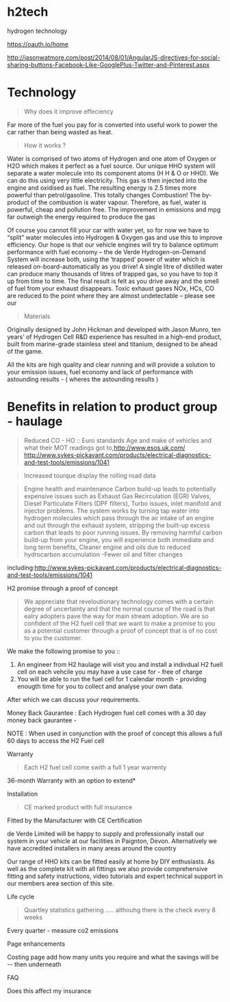 # h2tech
hydrogen technology

https://oauth.io/home

http://jasonwatmore.com/post/2014/08/01/AngularJS-directives-for-social-sharing-buttons-Facebook-Like-GooglePlus-Twitter-and-Pinterest.aspx

#   Technology

> Why does it improve effeciency

Far more of the fuel you pay for is converted into useful work to power the car rather than being wasted as heat.

> How it works ?

Water is comprised of two atoms of Hydrogen and one atom of Oxygen or H2O which makes it perfect as a fuel source. Our unique HHO system will separate a water molecule into its component atoms (H H & O or HHO). We can do this using very little electricity. This gas is then injected into the engine and oxidised as fuel. The resulting energy is 2.5 times more powerful than petrol/gasoline. This totally changes Combustion! The by-product of the combustion is water vapour. Therefore, as fuel, water is powerful, cheap and pollution free. The improvement in emissions and mpg far outweigh the energy required to produce the gas 

Of course you cannot fill your car with water yet, so for now we have to “split” water molecules into Hydrogen & Oxygen gas and use this to improve efficiency. Our hope is that our vehicle engines will try to balance optimum performance with fuel economy – the de Verde Hydrogen-on-Demand System will increase both, using the ‘trapped’ power of water which is released on-board-automatically as you drive! A single litre of distilled water can produce many thousands of litres of trapped gas, so you have to top it up from time to time. The final result is felt as you drive away and the smell of fuel from your exhaust disappears. Toxic exhaust gases NOx, HCs, CO are reduced to the point where they are almost undetectable – please see our 

> Materials

Originally designed by John Hickman and developed with Jason Munro, ten years’ of Hydrogen Cell R&D experience has resulted in a high-end product, built from marine-grade stainless steel and titanium, designed to be ahead of the game.

All the kits are high quality and clear running and will provide a solution to your emission issues, fuel economy and lack of performance with astounding results - ( wheres the astounding results )

#   Benefits in relation to product group - haulage

> Reduced CO - HO ::  Euro standards Age and make of vehicles and what their MOT readings got to,http://www.esos.uk.com/ http://www.sykes-pickavant.com/products/electrical-diagnostics-and-test-tools/emissions/1041

> Increased tourque display the rolling road data

> Engine health and maintenance Carbon build-up leads to potentially expensive issues such as Exhaust Gas Recirculation (EGR) Valves, Diesel Particulate Filters (DPF filters), Turbo issues, inlet manifold and injector problems.
The system works by turning tap water into hydrogen molecules which pass through the air intake of an engine and out through the exhaust system, stripping the built-up excess carbon that leads to poor running issues.
By removing harmful carbon build-up from your engine, you will experience both immediate and long term benefits,
Cleaner engine and oils due to reduced hydrocarbon accumulation -Fewer oil and filter changes

including:http://www.sykes-pickavant.com/products/electrical-diagnostics-and-test-tools/emissions/1041

H2 promise through a proof of concept
 > We appreciate that reveloutionary technology comes with a certain degree of uncertainty and that the normal course of the road is that ealry adopters pave the way for main stream adoption. We are so confident of the H2 fuell cell that we want to make a promise to you as a potential customer through a proof of concept that is of no cost to you the customer.
 
We make the following promise to you ::

1. An engineer from H2 haulage will visit you and install a indivdual H2 fuell cell on each vehcile you may have a use case for - free of charge
2. You will be able to run the fuel cell for 1 calendar month - providing enougth time for you to collect and analyse your own data.

After which we can discuss your requirements.

Money Back Gaurantee : Each Hydrogen fuel cell comes with a 30 day money back gaurantee - 

NOTE : When used in conjunction with the proof of concept this allows a full 60 days to access the H2 Fuel cell

Warranty

> Each H2 fuel cell come swith a full 1 year warrenty

36-month Warranty with an option to extend*

Installation

> CE marked product with full insurance

Fitted by the Manufacturer with CE Certification

de Verde Limited will be happy to supply and professionally install our system in your vehicle at our facilities in Paignton, Devon. Alternatively we have accredited installers in many areas around the country

Our range of  HHO kits can be fitted easily at home by DIY enthusiasts. As well as the complete kit with all fittings we also provide comprehensive fitting and safety instructions, video tutorials and expert technical support in our members area section of this site.

Life cycle

> Quartley statistics gathering ..... althouhg there is the check every 8 weeks

Every quarter - measure co2 emissions

Page enhancements

Costing page add how many units you require and what the savings will be -- then underneath


FAQ

Does this affect my insurance




